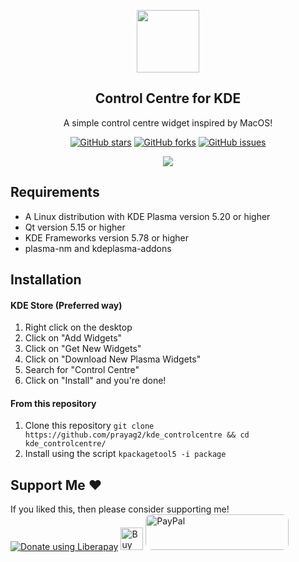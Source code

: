 <p align="center">
  <img src="https://github.com/Prayag2/kde_controlcentre/blob/main/assets/logo.jpg" width=100/>
  <h2 align="center">Control Centre for KDE</h2>
  <p align="center">A simple control centre widget inspired by MacOS!</center>
</p>

<p align="center">
<a href="https://github.com/prayag2/kde_controlcentre/stargazers"><img alt="GitHub stars" src="https://img.shields.io/github/stars/prayag2/kde_controlcentre?color=%233DAEE9&style=for-the-badge"></a>
<a href="https://github.com/prayag2/kde_controlcentre/network"><img alt="GitHub forks" src="https://img.shields.io/github/forks/prayag2/kde_controlcentre?color=%233DAEE9&style=for-the-badge"></a>
<a href="https://github.com/prayag2/kde_controlcentre/issues"><img alt="GitHub issues" src="https://img.shields.io/github/issues/prayag2/kde_controlcentre?color=%233DAEE9&style=for-the-badge"></a>
</p>

<p align="center">
  <img src="https://github.com/Prayag2/kde_controlcentre/blob/main/assets/ss.png"/>
</p>

## Requirements

- A Linux distribution with KDE Plasma version 5.20 or higher
- Qt version 5.15 or higher
- KDE Frameworks version 5.78 or higher
- plasma-nm and kdeplasma-addons

## Installation
#### KDE Store (Preferred way)
1. Right click on the desktop
2. Click on "Add Widgets"
3. Click on "Get New Widgets"
4. Click on "Download New Plasma Widgets"
5. Search for "Control Centre"
6. Click on "Install" and you're done!

#### From this repository
1. Clone this repository
`git clone https://github.com/prayag2/kde_controlcentre && cd kde_controlcentre/`
2. Install using the script
`kpackagetool5 -i package`

## Support Me ♥
If you liked this, then please consider supporting me!
<br>
<noscript><a href="https://liberapay.com/Prayag/donate"><img alt="Donate using Liberapay" src="https://liberapay.com/assets/widgets/donate.svg"></a></noscript>
<a href='https://ko-fi.com/O5O1FJ70D' target='_blank'><img height='36' style='border:0px;height:36px;' src='https://cdn.ko-fi.com/cdn/kofi2.png?v=3' border='0' alt='Buy Me a Coffee at ko-fi.com' /></a>
<a href="https://coindrop.to/prayagjain" target="_blank"><img src="https://github.com/Prayag2/kde_controlcentre/blob/main/package/contents/assets/Paypal.png?raw=true" style="border-radius: 10px; height: 57px !important;width: 229px !important;" alt="PayPal"></img></a>
